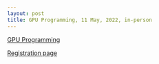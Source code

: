```yaml
---
layout: post
title: GPU Programming, 11 May, 2022, in-person
---
```

[GPU Programming](https://esciencecenter-digital-skills.github.io/2022-05-11-ds-gpu/)

[Registration page]()
